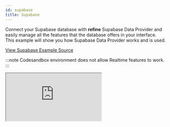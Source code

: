 ```yaml
---
id: supabase
title: Supabase
---
```


Connect your Supabase database with **refine** Supabase Data Provider and easily manage all the features that the database offers in your interface. This example will show you how Supabase Data Provider works and is used.

[View Supabase Example Source](https://github.com/pankod/refine/tree/master/examples/dataProvider/supabase)

:::note
Codesandbox environment does not allow Realtime features to work.
:::

<iframe src="https://codesandbox.io/embed/refine-supabase-example-dzcvy?autoresize=1&fontsize=14&theme=dark&view=preview"
    style={{width: "100%", height:"80vh", border: "0px", borderRadius: "8px", overflow:"hidden"}}
    title="refine-supabase-example"
    allow="accelerometer; ambient-light-sensor; camera; encrypted-media; geolocation; gyroscope; hid; microphone; midi; payment; usb; vr; xr-spatial-tracking"
    sandbox="allow-forms allow-modals allow-popups allow-presentation allow-same-origin allow-scripts"
></iframe>
